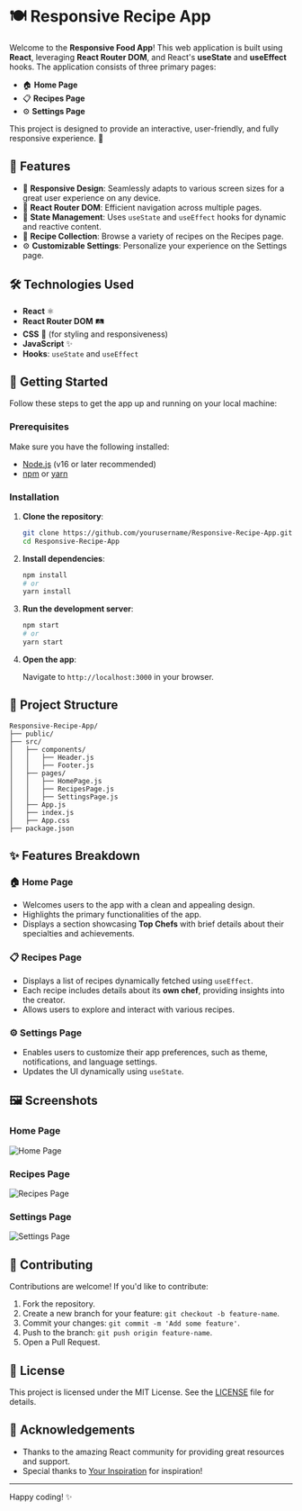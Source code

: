 # 🍽️ Responsive Recipe App

Welcome to the **Responsive Food App**! This web application is built using **React**, leveraging **React Router DOM**, and React's **useState** and **useEffect** hooks. The application consists of three primary pages:

- 🏠 **Home Page**
- 📋 **Recipes Page**
- ⚙️ **Settings Page**

This project is designed to provide an interactive, user-friendly, and fully responsive experience. 🌟

## 🌟 Features

- 📱 **Responsive Design**: Seamlessly adapts to various screen sizes for a great user experience on any device.
- 🧩 **React Router DOM**: Efficient navigation across multiple pages.
- 🔄 **State Management**: Uses `useState` and `useEffect` hooks for dynamic and reactive content.
- 🍴 **Recipe Collection**: Browse a variety of recipes on the Recipes page.
- ⚙️ **Customizable Settings**: Personalize your experience on the Settings page.

## 🛠️ Technologies Used

- **React** ⚛️
- **React Router DOM** 🛤️
- **CSS** 🎨 (for styling and responsiveness)
- **JavaScript** ✨
- **Hooks**: `useState` and `useEffect`

## 🚀 Getting Started

Follow these steps to get the app up and running on your local machine:

### Prerequisites

Make sure you have the following installed:

- [Node.js](https://nodejs.org/) (v16 or later recommended)
- [npm](https://www.npmjs.com/) or [yarn](https://yarnpkg.com/)

### Installation

1. **Clone the repository**:

   ```bash
   git clone https://github.com/yourusername/Responsive-Recipe-App.git
   cd Responsive-Recipe-App
   ```

2. **Install dependencies**:

   ```bash
   npm install
   # or
   yarn install
   ```

3. **Run the development server**:

   ```bash
   npm start
   # or
   yarn start
   ```

4. **Open the app**:

   Navigate to `http://localhost:3000` in your browser.

## 📂 Project Structure

```
Responsive-Recipe-App/
├── public/
├── src/
│   ├── components/
│   │   ├── Header.js
│   │   ├── Footer.js
│   ├── pages/
│   │   ├── HomePage.js
│   │   ├── RecipesPage.js
│   │   ├── SettingsPage.js
│   ├── App.js
│   ├── index.js
│   ├── App.css
├── package.json
```

## ✨ Features Breakdown

### 🏠 Home Page

- Welcomes users to the app with a clean and appealing design.
- Highlights the primary functionalities of the app.
- Displays a section showcasing **Top Chefs** with brief details about their specialties and achievements.

### 📋 Recipes Page

- Displays a list of recipes dynamically fetched using `useEffect`.
- Each recipe includes details about its **own chef**, providing insights into the creator.
- Allows users to explore and interact with various recipes.

### ⚙️ Settings Page

- Enables users to customize their app preferences, such as theme, notifications, and language settings.
- Updates the UI dynamically using `useState`.

## 🖼️ Screenshots

### Home Page
![Home Page](https://via.placeholder.com/800x400)

### Recipes Page
![Recipes Page](https://via.placeholder.com/800x400)

### Settings Page
![Settings Page](https://via.placeholder.com/800x400)

## 🤝 Contributing

Contributions are welcome! If you'd like to contribute:

1. Fork the repository.
2. Create a new branch for your feature: `git checkout -b feature-name`.
3. Commit your changes: `git commit -m 'Add some feature'`.
4. Push to the branch: `git push origin feature-name`.
5. Open a Pull Request.

## 📜 License

This project is licensed under the MIT License. See the [LICENSE](LICENSE) file for details.

## 🌟 Acknowledgements

- Thanks to the amazing React community for providing great resources and support.
- Special thanks to [Your Inspiration](https://yourinspirationlink.com) for inspiration!

---

Happy coding! ✨
